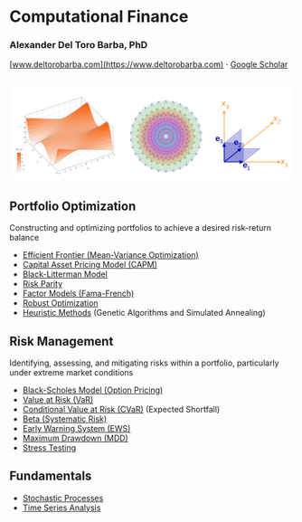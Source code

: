 # Computational Finance

### Alexander Del Toro Barba, PhD

[www.deltorobarba.com](https://www.deltorobarba.com) $\cdot$ [Google Scholar](https://scholar.google.com/citations?hl=en&user=fddyK-wAAAAJ)

<br>

<img src="https://raw.githubusercontent.com/deltorobarba/repo/master/sciences_1000.png" alt="sciences">

<br>

## Portfolio Optimization

Constructing and optimizing portfolios to achieve a desired risk-return balance

* [Efficient Frontier (Mean-Variance Optimization)](https://github.com/deltorobarba/finance/blob/main/efficient_frontier.ipynb)
* [Capital Asset Pricing Model (CAPM)](https://github.com/deltorobarba/finance/blob/main/capm.ipynb)
* [Black-Litterman Model](https://github.com/deltorobarba/finance/blob/main/black_litterman.ipynb)
* [Risk Parity](https://github.com/deltorobarba/finance/blob/main/risk_parity.ipynb)
* [Factor Models (Fama-French)](https://github.com/deltorobarba/finance/blob/main/french_fama.ipynb)
* [Robust Optimization](https://github.com/deltorobarba/finance/blob/main/robust_optimization.ipynb)
* [Heuristic Methods](https://github.com/deltorobarba/finance/blob/main/heuristic_methods.ipynb) (Genetic Algorithms and Simulated Annealing)

## Risk Management

Identifying, assessing, and mitigating risks within a portfolio, particularly under extreme market conditions

* [Black-Scholes Model (Option Pricing)](https://github.com/deltorobarba/finance/blob/main/black_scholes.ipynb)
* [Value at Risk (VaR)](https://github.com/deltorobarba/finance/blob/main/var.ipynb)
* [Conditional Value at Risk (CVaR)](https://github.com/deltorobarba/finance/blob/main/cvar.ipynb) (Expected Shortfall)
* [Beta (Systematic Risk)](https://github.com/deltorobarba/finance/blob/main/beta.ipynb)
* [Early Warning System (EWS)](https://github.com/deltorobarba/finance/blob/main/ews.ipynb)
* [Maximum Drawdown (MDD)](https://github.com/deltorobarba/finance/blob/main/mmd.ipynb)
* [Stress Testing](https://github.com/deltorobarba/finance/blob/main/stress.ipynb)

## Fundamentals

* [Stochastic Processes](https://github.com/deltorobarba/finance/blob/main/stochastic.ipynb)
* [Time Series Analysis](https://github.com/deltorobarba/finance/blob/main/timeseries.ipynb)
